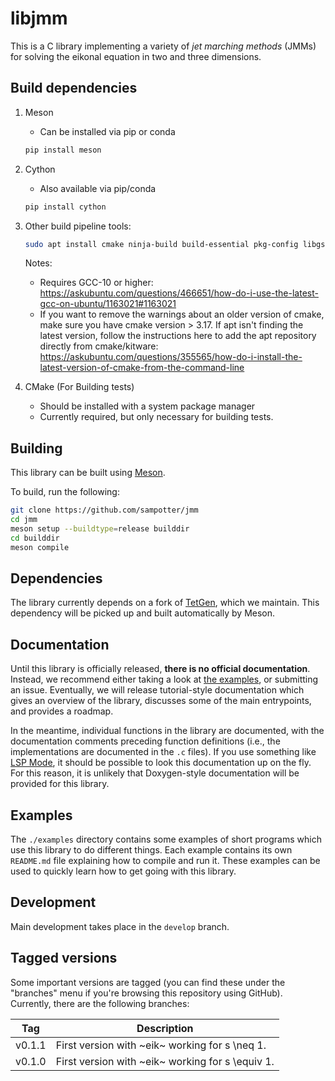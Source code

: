 # libjmm

This is a C library implementing a variety of *jet marching methods*
(JMMs) for solving the eikonal equation in two and three dimensions.

## Build dependencies
1. Meson
   - Can be installed via pip or conda
   ``` sh
   pip install meson
   ```
2. Cython
   - Also available via pip/conda
   ```sh
   pip install cython
   ```
3. Other build pipeline tools:
   ``` sh
   sudo apt install cmake ninja-build build-essential pkg-config libgsl-dev
   ```
   Notes:
   - Requires GCC-10 or higher: https://askubuntu.com/questions/466651/how-do-i-use-the-latest-gcc-on-ubuntu/1163021#1163021
   - If you want to remove the warnings about an older version of cmake, make sure you have cmake version > 3.17.  If apt isn't finding the latest version, follow the instructions here to add the apt repository directly from cmake/kitware: https://askubuntu.com/questions/355565/how-do-i-install-the-latest-version-of-cmake-from-the-command-line

4. CMake (For Building tests)
   - Should be installed with a system package manager
   - Currently required, but only necessary for building tests.
## Building

This library can be built using [Meson](https://mesonbuild.com/).

To build, run the following:

``` sh
git clone https://github.com/sampotter/jmm
cd jmm
meson setup --buildtype=release builddir
cd builddir
meson compile
```

## Dependencies

The library currently depends on a fork of [TetGen](https://github.com/sampotter/tetgen), which we maintain. This dependency will be picked up and built automatically by Meson.

## Documentation

Until this library is officially released, **there is no official documentation**. Instead, we recommend either taking a look at [the examples](#examples), or submitting an issue. Eventually, we will release tutorial-style documentation which gives an overview of the library, discusses some of the main entrypoints, and provides a roadmap.

In the meantime, individual functions in the library are documented, with the documentation comments preceding function definitions (i.e., the implementations are documented in the `.c` files). If you use something like [LSP Mode](https://emacs-lsp.github.io/lsp-mode/), it should be possible to look this documentation up on the fly. For this reason, it is unlikely that Doxygen-style documentation will be provided for this library.

## Examples

The `./examples` directory contains some examples of short programs which use this library to do different things. Each example contains its own `README.md` file explaining how to compile and run it. These examples can be used to quickly learn how to get going with this library.

## Development

Main development takes place in the `develop` branch.

## Tagged versions

Some important versions are tagged (you can find these under the
"branches" menu if you're browsing this repository using
GitHub). Currently, there are the following branches:

| Tag    | Description                                      |
|--------|--------------------------------------------------|
| v0.1.1 | First version with ~eik~ working for s \neq 1.   |
| v0.1.0 | First version with ~eik~ working for s \equiv 1. |
